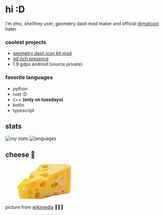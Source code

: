 # hi :D

i'm zmx, she/they user, geometry dash mod maker and official [@matcool](https://github.com/matcool) hater

### coolest projects

* [geometry dash icon kit mod](https://github.com/kyurime/gd-icon-save/)
* [gd rich presence](https://github.com/kyurime/gdrpc)
* 1.9 gdps android (source private)

### favorite languages

* python
* rust :D
* c++ **(only on tuesdays)**
* kotlin
* typescript

## stats

![my stats](https://github-readme-stats.vercel.app/api?username=kyurime&theme=omni&show_icons=true&disable_animations=true&custom_title=my%20stats%20%3A%29&hide_border=true)
![languages](https://github-readme-stats.vercel.app/api/top-langs/?username=kyurime&theme=omni&custom_title=languages&hide_border=true&layout=compact&hide=Objective-C%2B%2B,Objective-C,Makefile,CMake)


## cheese 🐄

<img src="https://github.com/kyurime/kyurime/blob/master/cheese.jpg?raw=true" width=50%>

picture from [wikimedia](https://commons.wikimedia.org/wiki/File:Cheese_maker1212.jpg) 🐄🐄🐄

<!--
**kyurime/kyurime** is a ✨ _special_ ✨ repository because its `README.md` (this file) appears on your GitHub profile.

Here are some ideas to get you started:

- 🔭 I’m currently working on ...
- 🌱 I’m currently learning ...
- 👯 I’m looking to collaborate on ...
- 🤔 I’m looking for help with ...
- 💬 Ask me about ...
- 📫 How to reach me: ...
- 😄 Pronouns: ...
- ⚡ Fun fact: ...
-->

